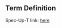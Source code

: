 ## Term Definition

Spec-Up-T link: <a href='https://weboftrust.github.io/WOT-terms/docs/glossary/ledger-backer'>here</a>
